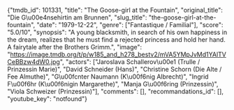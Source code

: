 {"tmdb_id": 101331, "title": "The Goose-girl at the Fountain", "original_title": "Die G\u00e4nsehirtin am Brunnen", "slug_title": "the-goose-girl-at-the-fountain", "date": "1979-12-22", "genre": ["Fantastique / Familial"], "score": "5.0/10", "synopsis": "A young blacksmith, in search of his own happiness in the dream, realizes that he must find a rejected princess and hold her hand. A fairytale after the Brothers Grimm.", "image": "https://image.tmdb.org/t/p/w185_and_h278_bestv2/mVA5YMpJvMd1YAlTVCeBBzw4dW0.jpg", "actors": ["Jaroslava Schallerov\u00e1 (Trulle / Prinzessin Marie)", "David Schneider (Hans)", "Christine Schorn (Die Alte / Fee Almuthe)", "G\u00fcnter Naumann (K\u00f6nig Albrecht)", "Ingrid F\u00f6hr (K\u00f6nigin Margarethe)", "Manja G\u00f6ring (Prinzessin)", "Viola Schweizer (Prinzessin)"], "comments": [], "recommandations_id": [], "youtube_key": "notfound"}